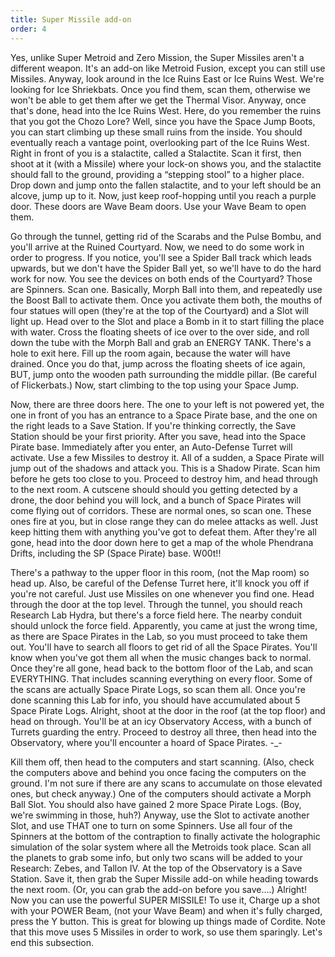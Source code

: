 ```yaml
---
title: Super Missile add-on
order: 4
---
```


Yes, unlike Super Metroid and Zero Mission, the Super Missiles aren't a
different weapon. It's an add-on like Metroid Fusion, except you can still use
Missiles. Anyway, look around in the Ice Ruins East or Ice Ruins West. We're
looking for Ice Shriekbats. Once you find them, scan them, otherwise we won't
be able to get them after we get the Thermal Visor. Anyway, once that's done,
head into the Ice Ruins West. Here, do you remember the ruins that you got the
Chozo Lore? Well, since you have the Space Jump Boots, you can start climbing
up these small ruins from the inside. You should eventually reach a vantage
point, overlooking part of the Ice Ruins West. Right in front of you is a
stalactite, called a Stalactite. Scan it first, then shoot at it (with a
Missile) where your lock-on shows you, and the stalactite should fall to the
ground, providing a “stepping stool” to a higher place. Drop down and jump onto
the fallen stalactite, and to your left should be an alcove, jump up to it.
Now, just keep roof-hopping until you reach a purple door. These doors are Wave
Beam doors. Use your Wave Beam to open them.

Go through the tunnel, getting rid of the Scarabs and the Pulse Bombu, and
you'll arrive at the Ruined Courtyard. Now, we need to do some work in order to
progress. If you notice, you'll see a Spider Ball track which leads upwards,
but we don't have the Spider Ball yet, so we'll have to do the hard work for
now. You see the devices on both ends of the Courtyard? Those are Spinners.
Scan one. Basically, Morph Ball into them, and repeatedly use the Boost Ball to
activate them. Once you activate them both, the mouths of four statues will
open (they're at the top of the Courtyard) and a Slot will light up. Head over
to the Slot and place a Bomb in it to start filling the place with water. Cross
the floating sheets of ice over to the over side, and roll down the tube with
the Morph Ball and grab an ENERGY TANK. There's a hole to exit here. Fill up
the room again, because the water will have drained. Once you do that, jump
across the floating sheets of ice again, BUT, jump onto the wooden path
surrounding the middle pillar. (Be careful of Flickerbats.) Now, start climbing
to the top using your Space Jump.

Now, there are three doors here. The one to your left is not powered yet, the
one in front of you has an entrance to a Space Pirate base, and the one on the
right leads to a Save Station. If you're thinking correctly, the Save Station
should be your first priority. After you save, head into the Space Pirate base.
Immediately after you enter, an Auto-Defense Turret will activate. Use a few
Missiles to destroy it. All of a sudden, a Space Pirate will jump out of the
shadows and attack you. This is a Shadow Pirate. Scan him before he gets too
close to you. Proceed to destroy him, and head through to the next room. A
cutscene should should you getting detected by a drone, the door behind you
will lock, and a bunch of Space Pirates will come flying out of corridors.
These are normal ones, so scan one. These ones fire at you, but in close range
they can do melee attacks as well. Just keep hitting them with anything you've
got to defeat them. After they're all gone, head into the door down here to get
a map of the whole Phendrana Drifts, including the SP (Space Pirate) base.
W00t!!

There's a pathway to the upper floor in this room, (not the Map room) so head
up. Also, be careful of the Defense Turret here, it'll knock you off if you're
not careful. Just use Missiles on one whenever you find one. Head through the
door at the top level. Through the tunnel, you should reach Research Lab Hydra,
but there's a force field here. The nearby conduit should unlock the force
field. Apparently, you came at just the wrong time, as there are Space Pirates
in the Lab, so you must proceed to take them out. You'll have to search all
floors to get rid of all the Space Pirates. You'll know when you've got them
all when the music changes back to normal. Once they're all gone, head back to
the bottom floor of the Lab, and scan EVERYTHING. That includes scanning
everything on every floor. Some of the scans are actually Space Pirate Logs, so
scan them all. Once you're done scanning this Lab for info, you should have
accumulated about 5 Space Pirate Logs. Alright, shoot at the door in the roof
(at the top floor) and head on through. You'll be at an icy Observatory Access,
with a bunch of Turrets guarding the entry. Proceed to destroy all three, then
head into the Observatory, where you'll encounter a hoard of Space Pirates. -_-

Kill them off, then head to the computers and start scanning. (Also, check the
computers above and behind you once facing the computers on the ground. I'm not
sure if there are any scans to accumulate on those elevated ones, but check
anyway.) One of the computers should activate a Morph Ball Slot. You should
also have gained 2 more Space Pirate Logs. (Boy, we're swimming in those,
huh?) Anyway, use the Slot to activate another Slot, and use THAT one to turn
on some Spinners. Use all four of the Spinners at the bottom of the contraption
to finally activate the holographic simulation of the solar system where all
the Metroids took place. Scan all the planets to grab some info, but only two
scans will be added to your Research: Zebes, and Tallon IV. At the top of the
Observatory is a Save Station. Save it, then grab the Super Missile add-on
while heading towards the next room. (Or, you can grab the add-on before you
save....) Alright! Now you can use the powerful SUPER MISSILE! To use it,
Charge up a shot with your POWER Beam, (not your Wave Beam) and when it's fully
charged, press the Y button. This is great for blowing up things made of
Cordite. Note that this move uses 5 Missiles in order to work, so use them
sparingly. Let's end this subsection.
